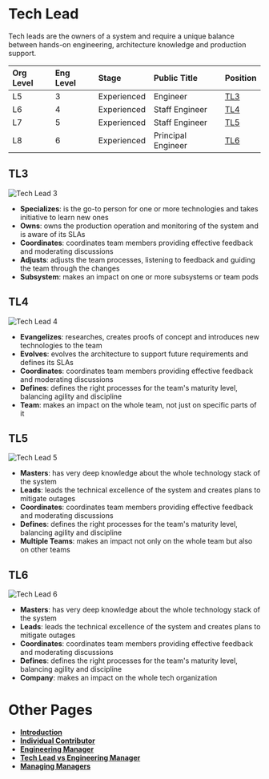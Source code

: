 # Tech Lead

Tech leads are the owners of a system and require a unique balance between hands-on engineering, architecture knowledge and production support.

| Org Level | Eng Level | Stage | Public Title | Position |
| :-- | :--- | :--- | :-- | :--- |
| L5 | 3 | Experienced | Engineer | [TL3](#tl3) |
| L6 | 4 | Experienced | Staff Engineer | [TL4](#tl4) |
| L7 | 5 | Experienced | Staff Engineer | [TL5](#tl5) |
| L8 | 6 | Experienced | Principal Engineer | [TL6](#tl6) |


## TL3

![Tech Lead 3](/charts/tl-3.png)

* **Specializes**: is the go-to person for one or more technologies and takes initiative to learn new ones
* **Owns**: owns the production operation and monitoring of the system and is aware of its SLAs
* **Coordinates**: coordinates team members providing effective feedback and moderating discussions
* **Adjusts**: adjusts the team processes, listening to feedback and guiding the team through the changes
* **Subsystem**: makes an impact on one or more subsystems or team pods

## TL4

![Tech Lead 4](/charts/tl-4.png)

* **Evangelizes**: researches, creates proofs of concept and introduces new technologies to the team
* **Evolves**: evolves the architecture to support future requirements and defines its SLAs
* **Coordinates**: coordinates team members providing effective feedback and moderating discussions
* **Defines**: defines the right processes for the team's maturity level, balancing agility and discipline
* **Team**: makes an impact on the whole team, not just on specific parts of it

## TL5

![Tech Lead 5](/charts/tl-5.png)

* **Masters**: has very deep knowledge about the whole technology stack of the system
* **Leads**: leads the technical excellence of the system and creates plans to mitigate outages
* **Coordinates**: coordinates team members providing effective feedback and moderating discussions
* **Defines**: defines the right processes for the team's maturity level, balancing agility and discipline
* **Multiple Teams**: makes an impact not only on the whole team but also on other teams

## TL6

![Tech Lead 6](/charts/tl-6.png)

* **Masters**: has very deep knowledge about the whole technology stack of the system
* **Leads**: leads the technical excellence of the system and creates plans to mitigate outages
* **Coordinates**: coordinates team members providing effective feedback and moderating discussions
* **Defines**: defines the right processes for the team's maturity level, balancing agility and discipline
* **Company**: makes an impact on the whole tech organization

# Other Pages

* [**Introduction**](README.md)
* [**Individual Contributor**](ic.md)
* [**Engineering Manager**](em.md)
* [**Tech Lead vs Engineering Manager**](tl-vs-em.md)
* [**Managing Managers**](emm.md)
